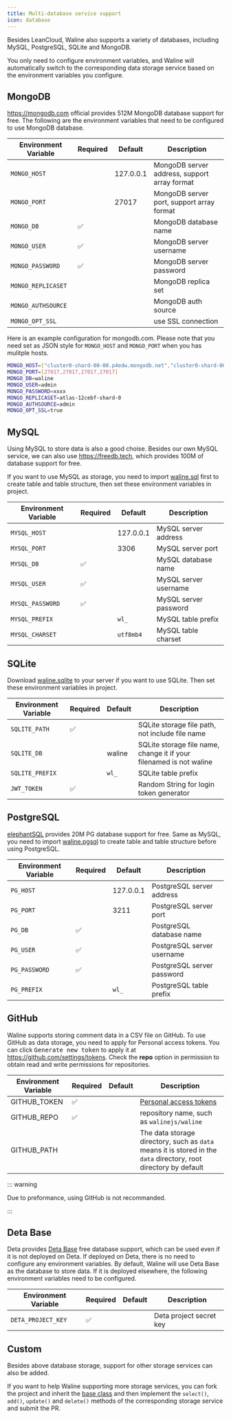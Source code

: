 ```yaml
---
title: Multi-database service support
icon: database
---
```


Besides LeanCloud, Waline also supports a variety of databases, including MySQL, PostgreSQL, SQLite and MongoDB.

You only need to configure environment variables, and Waline will automatically switch to the corresponding data storage service based on the environment variables you configure.

<!-- more -->

## MongoDB

<https://mongodb.com> official provides 512M MongoDB database support for free. The following are the environment variables that need to be configured to use MongoDB database.

| Environment Variable | Required | Default   | Description                                  |
| -------------------- | -------- | --------- | -------------------------------------------- |
| `MONGO_HOST`         |          | 127.0.0.1 | MongoDB server address, support array format |
| `MONGO_PORT`         |          | 27017     | MongoDB server port, support array format    |
| `MONGO_DB`           | ✅       |           | MongoDB database name                        |
| `MONGO_USER`         | ✅       |           | MongoDB server username                      |
| `MONGO_PASSWORD`     | ✅       |           | MongoDB server password                      |
| `MONGO_REPLICASET`   |          |           | MongoDB replica set                          |
| `MONGO_AUTHSOURCE`   |          |           | MongoDB auth source                          |
| `MONGO_OPT_SSL`      |          |           | use SSL connection                           |

Here is an example configuration for mongodb.com. Please note that you need set as JSON style for `MONGO_HOST` and `MONGO_PORT` when you has mulitple hosts.

```bash
MONGO_HOST=["cluster0-shard-00-00.p4edw.mongodb.net","cluster0-shard-00-01.p4edw.mongodb.net","cluster0-shard-00-02.p4edw.mongodb.net"]
MONGO_PORT=[27017,27017,27017,27017]
MONGO_DB=waline
MONGO_USER=admin
MONGO_PASSWORD=xxxx
MONGO_REPLICASET=atlas-12cebf-shard-0
MONGO_AUTHSOURCE=admin
MONGO_OPT_SSL=true
```

## MySQL

Using MySQL to store data is also a good choise. Besides our own MySQL service, we can also use <https://freedb.tech>, which provides 100M of database support for free.

If you want to use MySQL as storage, you need to import [waline.sql](https://github.com/walinejs/waline/blob/main/assets/waline.sql) first to create table and table structure, then set these environment variables in project.

| Environment Variable | Required | Default   | Description           |
| -------------------- | -------- | --------- | --------------------- |
| `MYSQL_HOST`         |          | 127.0.0.1 | MySQL server address  |
| `MYSQL_PORT`         |          | 3306      | MySQL server port     |
| `MYSQL_DB`           | ✅       |           | MySQL database name   |
| `MYSQL_USER`         | ✅       |           | MySQL server username |
| `MYSQL_PASSWORD`     | ✅       |           | MySQL server password |
| `MYSQL_PREFIX`       |          | `wl_`     | MySQL table prefix    |
| `MYSQL_CHARSET`      |          | `utf8mb4` | MySQL table charset   |

## SQLite

Download [waline.sqlite](https://github.com/walinejs/waline/blob/main/assets/waline.sqlite) to your server if you want to use SQLite. Then set these environment variables in project.

| Environment Variable | Required | Default | Description                                                         |
| -------------------- | -------- | ------- | ------------------------------------------------------------------- |
| `SQLITE_PATH`        | ✅       |         | SQLite storage file path, not include file name                     |
| `SQLITE_DB`          |          | waline  | SQLite storage file name, change it if your filenamed is not waline |
| `SQLITE_PREFIX`      |          | `wl_`   | SQLite table prefix                                                 |
| `JWT_TOKEN`          | ✅       |         | Random String for login token generator                             |

## PostgreSQL

[elephantSQL](https://www.elephantsql.com/) provides 20M PG database support for free. Same as MySQL, you need to import [waline.pgsql](https://github.com/walinejs/waline/blob/main/assets/waline.pgsql) to create table and table structure before using PostgreSQL.

| Environment Variable | Required | Default   | Description                |
| -------------------- | -------- | --------- | -------------------------- |
| `PG_HOST`            |          | 127.0.0.1 | PostgreSQL server address  |
| `PG_PORT`            |          | 3211      | PostgreSQL server port     |
| `PG_DB`              | ✅       |           | PostgreSQL database name   |
| `PG_USER`            | ✅       |           | PostgreSQL server username |
| `PG_PASSWORD`        | ✅       |           | PostgreSQL server password |
| `PG_PREFIX`          |          | `wl_`     | PostgreSQL table prefix    |

## GitHub

Waline supports storing comment data in a CSV file on GitHub. To use GitHub as data storage, you need to apply for Personal access tokens. You can click <kbd>Generate new token</kbd> to apply it at <https://github.com/settings/tokens>. Check the **repo** option in permission to obtain read and write permissions for repositories.

| Environment Variable | Required | Default | Description                                                                                                      |
| -------------------- | -------- | ------- | ---------------------------------------------------------------------------------------------------------------- |
| GITHUB_TOKEN         | ✅       |         | [Personal access tokens](https://github.com/settings/tokens)                                                     |
| GITHUB_REPO          | ✅       |         | repository name, such as `walinejs/waline`                                                                       |
| GITHUB_PATH          |          |         | The data storage directory, such as `data` means it is stored in the `data` directory, root directory by default |

::: warning

Due to preformance, using GitHub is not recommanded.

:::

## Deta Base

Deta provides [Deta Base](https://docs.deta.sh/docs/base/about) free database support, which can be used even if it is not deployed on Deta. If deployed on Deta, there is no need to configure any environment variables. By default, Waline will use Deta Base as the database to store data. If it is deployed elsewhere, the following environment variables need to be configured.

| Environment Variable | Required | Default | Description             |
| -------------------- | -------- | ------- | ----------------------- |
| `DETA_PROJECT_KEY`   | ✅       |         | Deta project secret key |

## Custom

Besides above database storage, support for other storage services can also be added.

If you want to help Waline supporting more storage services, you can fork the project and inherit the [base class](https://github.com/walinejs/waline/blob/main/packages/server/src/service/storage/base.js) and then implement the `select()`, `add()`, `update()` and `delete()` methods of the corresponding storage service and submit the PR.
